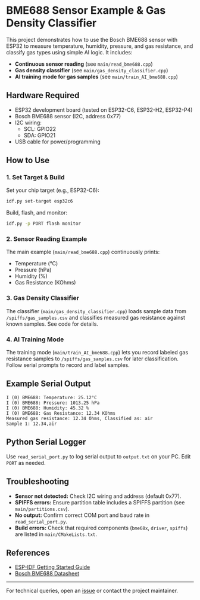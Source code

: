 
# BME688 Sensor Example & Gas Density Classifier

This project demonstrates how to use the Bosch BME688 sensor with ESP32 to measure temperature, humidity, pressure, and gas resistance, and classify gas types using simple AI logic. It includes:

- **Continuous sensor reading** (see `main/read_bme688.cpp`)
- **Gas density classifier** (see `main/gas_density_classifier.cpp`)
- **AI training mode for gas samples** (see `main/train_AI_bme688.cpp`)

## Hardware Required

- ESP32 development board (tested on ESP32-C6, ESP32-H2, ESP32-P4)
- Bosch BME688 sensor (I2C, address 0x77)
- I2C wiring:
	- SCL: GPIO22
	- SDA: GPIO21
- USB cable for power/programming

## How to Use

### 1. Set Target & Build

Set your chip target (e.g., ESP32-C6):

```sh
idf.py set-target esp32c6
```

Build, flash, and monitor:

```sh
idf.py -p PORT flash monitor
```

### 2. Sensor Reading Example

The main example (`main/read_bme688.cpp`) continuously prints:

- Temperature (°C)
- Pressure (hPa)
- Humidity (%)
- Gas Resistance (KOhms)

### 3. Gas Density Classifier

The classifier (`main/gas_density_classifier.cpp`) loads sample data from `/spiffs/gas_samples.csv` and classifies measured gas resistance against known samples. See code for details.

### 4. AI Training Mode

The training mode (`main/train_AI_bme688.cpp`) lets you record labeled gas resistance samples to `/spiffs/gas_samples.csv` for later classification. Follow serial prompts to record and label samples.

## Example Serial Output

```
I (0) BME688: Temperature: 25.12°C
I (0) BME688: Pressure: 1013.25 hPa
I (0) BME688: Humidity: 45.32 %
I (0) BME688: Gas Resistance: 12.34 KOhms
Measured gas resistance: 12.34 Ohms, Classified as: air
Sample 1: 12.34,air
```

## Python Serial Logger

Use `read_serial_port.py` to log serial output to `output.txt` on your PC. Edit `PORT` as needed.

## Troubleshooting

- **Sensor not detected:** Check I2C wiring and address (default 0x77).
- **SPIFFS errors:** Ensure partition table includes a SPIFFS partition (see `main/partitions.csv`).
- **No output:** Confirm correct COM port and baud rate in `read_serial_port.py`.
- **Build errors:** Check that required components (`bme68x`, `driver`, `spiffs`) are listed in `main/CMakeLists.txt`.

## References

- [ESP-IDF Getting Started Guide](https://docs.espressif.com/projects/esp-idf/en/latest/esp32/get-started/index.html)
- [Bosch BME688 Datasheet](https://www.bosch-sensortec.com/products/environmental-sensors/gas-sensors/bme688/)

---
For technical queries, open an [issue](https://github.com/espressif/esp-idf/issues) or contact the project maintainer.

